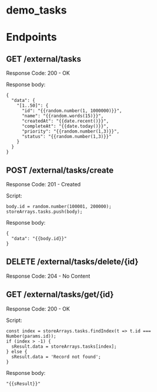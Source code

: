 # demo_tasks

# Endpoints

## GET /external/tasks

Response Code: 200 - OK

Response body:
```
{
  "data": {
    "[1..50]": {
      "id": "{{random.number(1, 1000000)}}",
      "name": "{{random.words(15)}}",
      "createdAt": "{{date.recent()}}",
      "completeAt": "{{date.today()}}",
      "priority": "{{random.number(1,3)}}",
      "status": "{{random.number(1,3)}}"
    }
  }
}
```

## POST /external/tasks/create
Response Code: 201 - Created

Script:
```
body.id = random.number(100001, 200000);
storeArrays.tasks.push(body);
```

Response body:
```
{
  "data": "{{body.id}}"
}
```

## DELETE /external/tasks/delete/{id}

Response Code: 204 - No Content

## GET /external/tasks/get/{id}

Response Code: 200 - OK

Script:
```
const index = storeArrays.tasks.findIndex(t => t.id === Number(params.id));
if (index > -1) {
  sResult.data = storeArrays.tasks[index];
} else {
  sResult.data = 'Record not found';
}
```

Response body:
```
"{{sResult}}"
```
